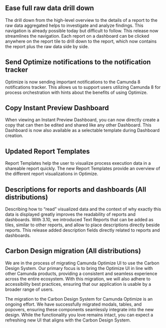 ## Ease full raw data drill down
The drill down from the high-level overview to the details of a report to the raw data aggregated helps to investigate and analyze findings. This navigation is already possible today but difficult to follow. This release now streamlines the navigation. Each report on a dashboard can be clicked anywhere on the report tile to drill down to the report, which now contains the report plus the raw data side by side. 

## Send Optimize notifications to the notification tracker
Optimize is now sending important notifications to the Camunda 8 notifications tracker. This allows us to support users utilizing Camunda 8 for process orchestration with hints about the benefits of using Optimize.

## Copy Instant Preview Dashboard
When viewing an Instant Preview Dashboard, you can now directly create a copy that can then be edited and shared like any other Dashboard. This Dashboard is now also available as a selectable template during Dashboard creation.

## Updated Report Templates
Report Templates help the user to visualize process execution data in a shareable report quickly. The new Report Templates provide an overview of the different report visualizations in Optimize.

## Descriptions for reports and dashboards (All distributions)
Describing how to “read” visualized data and the context of why exactly this data is displayed greatly improves the readability of reports and dashboards. With 3.10, we introduced Text Reports that can be added as tiles, similar to other reports, and allow to place descriptions directly beside reports. This release added description fields directly related to reports and dashboards. 

## Carbon Design migration (All distributions)
We are in the process of migrating Camunda Optimize UI to use the Carbon Design System. Our primary focus is to bring the Optimize UI in line with other Camunda products, providing a consistent and seamless experience across the entire ecosystem. With this migration, we will also adhere to accessibility best practices, ensuring that our application is usable by a broader range of users.

The migration to the Carbon Design System for Camunda Optimize is an ongoing effort. We have successfully migrated modals, tables, and popovers, ensuring these components seamlessly integrate into the new design. While the functionality you love remains intact, you can expect a refreshing new UI that aligns with the Carbon Design System.

